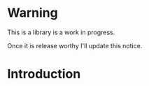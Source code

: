 # Warning

This is a library is a work in progress.

Once it is release worthy I'll update this notice.


# Introduction

